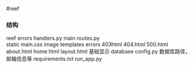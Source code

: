 #reef 


### 结构
reef
	errors
		handlers.py
	main
		routes.py  
	static 
		main.css
		image
	templates
		errors
			403html
			404.html
			500.html
		about.html
		home.html
		layout.html  基础显示
	database
	config.py  数据库路径，邮箱信息等
requirements.txt
run_app.py



